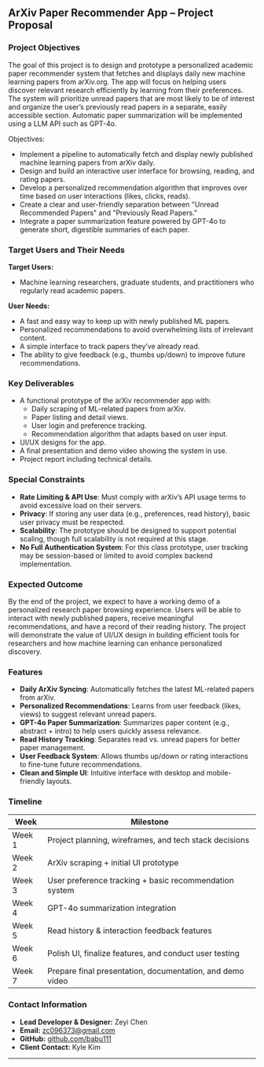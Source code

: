 ## ArXiv Paper Recommender App – Project Proposal

### Project Objectives

The goal of this project is to design and prototype a personalized academic paper recommender system that fetches and displays daily new machine learning papers from arXiv.org. The app will focus on helping users discover relevant research efficiently by learning from their preferences. The system will prioritize unread papers that are most likely to be of interest and organize the user’s previously read papers in a separate, easily accessible section. Automatic paper summarization will be implemented using a LLM API such as GPT-4o.

Objectives:
- Implement a pipeline to automatically fetch and display newly published machine learning papers from arXiv daily.
- Design and build an interactive user interface for browsing, reading, and rating papers.
- Develop a personalized recommendation algorithm that improves over time based on user interactions (likes, clicks, reads).
- Create a clear and user-friendly separation between "Unread Recommended Papers" and "Previously Read Papers."
- Integrate a paper summarization feature powered by GPT-4o to generate short, digestible summaries of each paper.

### Target Users and Their Needs

**Target Users:**
- Machine learning researchers, graduate students, and practitioners who regularly read academic papers.

**User Needs:**
- A fast and easy way to keep up with newly published ML papers.
- Personalized recommendations to avoid overwhelming lists of irrelevant content.
- A simple interface to track papers they’ve already read.
- The ability to give feedback (e.g., thumbs up/down) to improve future recommendations.

### Key Deliverables

- A functional prototype of the arXiv recommender app with:
  - Daily scraping of ML-related papers from arXiv.
  - Paper listing and detail views.
  - User login and preference tracking.
  - Recommendation algorithm that adapts based on user input.
- UI/UX designs for the app.
- A final presentation and demo video showing the system in use.
- Project report including technical details.

### Special Constraints

- **Rate Limiting & API Use**: Must comply with arXiv’s API usage terms to avoid excessive load on their servers.
- **Privacy**: If storing any user data (e.g., preferences, read history), basic user privacy must be respected.
- **Scalability**: The prototype should be designed to support potential scaling, though full scalability is not required at this stage.
- **No Full Authentication System**: For this class prototype, user tracking may be session-based or limited to avoid complex backend implementation.

### Expected Outcome

By the end of the project, we expect to have a working demo of a personalized research paper browsing experience. Users will be able to interact with newly published papers, receive meaningful recommendations, and have a record of their reading history. The project will demonstrate the value of UI/UX design in building efficient tools for researchers and how machine learning can enhance personalized discovery.

### Features

- **Daily ArXiv Syncing**: Automatically fetches the latest ML-related papers from arXiv.
- **Personalized Recommendations**: Learns from user feedback (likes, views) to suggest relevant unread papers.
- **GPT-4o Paper Summarization**: Summarizes paper content (e.g., abstract + intro) to help users quickly assess relevance.
- **Read History Tracking**: Separates read vs. unread papers for better paper management.
- **User Feedback System**: Allows thumbs up/down or rating interactions to fine-tune future recommendations.
- **Clean and Simple UI**: Intuitive interface with desktop and mobile-friendly layouts.

### Timeline

| Week | Milestone |
|------|-----------|
| Week 1 | Project planning, wireframes, and tech stack decisions |
| Week 2 | ArXiv scraping + initial UI prototype |
| Week 3 | User preference tracking + basic recommendation system |
| Week 4 | GPT-4o summarization integration |
| Week 5 | Read history & interaction feedback features |
| Week 6 | Polish UI, finalize features, and conduct user testing |
| Week 7 | Prepare final presentation, documentation, and demo video |

### Contact Information

- **Lead Developer & Designer:** Zeyi Chen 
- **Email:** zc096373@gmail.com
- **GitHub:** [github.com/babu111](https://github.com/babu111)  
- **Client Contact:** Kyle Kim

---
